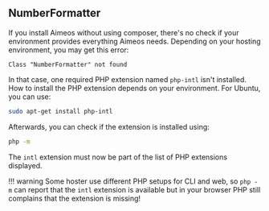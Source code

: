 ## NumberFormatter

If you install Aimeos without using composer, there's no check if your environment provides everything Aimeos needs. Depending on your hosting environment, you may get this error:

```
Class "NumberFormatter" not found
```

In that case, one required PHP extension named `php-intl` isn't installed. How to install the PHP extension depends on your environment. For Ubuntu, you can use:

```bash
sudo apt-get install php-intl
```

Afterwards, you can check if the extension is installed using:

```bash
php -m
```

The `intl` extension must now be part of the list of PHP extensions displayed.

!!! warning
    Some hoster use different PHP setups for CLI and web, so `php -m` can report that the `intl` extension is available but in your browser PHP still complains that the extension is missing!
